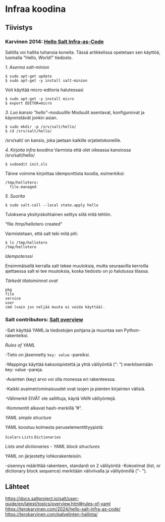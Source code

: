 # Infraa koodina

## Tiivistys

### Karvinen 2014: [Hello Salt Infra-as-Code](https://terokarvinen.com/2024/hello-salt-infra-as-code/)

Saltilla voi hallita tuhansia koneita. Tässä artikkelissa opetetaan sen käyttöä, luomalla "Hello, World!" tiedosto.

*1. Asenna salt-minion*
  ```
$ sudo apt-get update
$ sudo apt-get -y install salt-minion
```
Voit käyttää micro-editoria halutessasi
```
$ sudo apt-get -y install micro
$ export EDITOR=micro
```
*3. Luo kansio "hello"-moduulille*
Moduulit asentavat, konfiguroivat ja käynnistävät jonkin asian.
```
$ sudo mkdir -p /srv/salt/hello/
$ cd /srv/salt/hello/
```
/srv/salt/ on kansio, joka jaetaan kaikille orjatietokoneille.

*4. Kirjoita infra koodina*
Varmista että olet oikeassa kansiossa /srv/salt/hello/
```
$ sudoedit init.sls
```
Tänne voimme kirjoittaa idemponttista koodia, esimerkiksi:
```
/tmp/hellotero:
  file.managed
```
*5. Suorita*
```
$ sudo salt-call --local state.apply hello
```
Tuloksena yksityiskohtainen selitys siitä mitä tehtiin.

"file /tmp/hellotero created"

Varmistetaan, että salt teki mitä piti:
```
$ ls /tmp/hellotero
/tmp/hellotero
```

*Idempotenssi*

Ensimmäisellä kerralla salt tekee muutoksia, mutta seuraavilla kerroilla ajettaessa salt ei tee muutoksia, koska tiedosto on jo halutussa tilassa.

*Tärkeät tilatoiminnot ovat*

    pkg
    file
    service
    user
    cmd (vain jos neljää muuta ei voida käyttää).

### Salt contributors: [Salt overview](https://docs.saltproject.io/salt/user-guide/en/latest/topics/overview.html#rules-of-yaml)
   
   -Salt käyttää YAML:ia tiedostojen pohjana ja muuntaa sen Python-rakenteiksi.

*Rules of YAML*

  -Tieto on jäsennetty ```key: value``` -pareiksi.

  -Mappings käyttää kaksoispistettä ja yhtä välilyöntiä (": ”) merkitsemään key: value -pareja.

  -Avainten (key) arvo voi olla monessa eri rakenteessa.

  -Kaikki avaimet/ominaisuudet ovat isojen ja pienten kirjainten välisiä.

  -Välimerkit EIVÄT ole sallittuja, käytä VAIN välilyöntejä.

  -Kommentit alkavat hash-merkillä ”#”.

*YAML simple structure*

YAML koostuu kolmesta peruselementtityypistä:

```Scalars```
```Lists```
```Dictionaries```

*Lists and dictionaries - YAML block structures*

YAML on järjestetty lohkorakenteisiin.

-sisennys määrittää rakenteen, standardi on 2 välilyöntiä
-Kokoelmat (list, or dictionary block sequence) merkitään väliviivalla ja välilyönnillä ("- ”).


## Lähteet

https://docs.saltproject.io/salt/user-guide/en/latest/topics/overview.html#rules-of-yaml
https://terokarvinen.com/2024/hello-salt-infra-as-code/
https://terokarvinen.com/palvelinten-hallinta/

